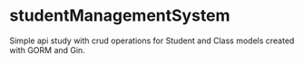 # studentManagementSystem

Simple api study with crud operations for Student and Class models created with GORM and Gin.
